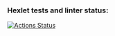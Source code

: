 ### Hexlet tests and linter status:
[![Actions Status](https://github.com/Bogachev-Ilya/sql-for-developers-project-136/actions/workflows/hexlet-check.yml/badge.svg)](https://github.com/Bogachev-Ilya/sql-for-developers-project-136/actions)